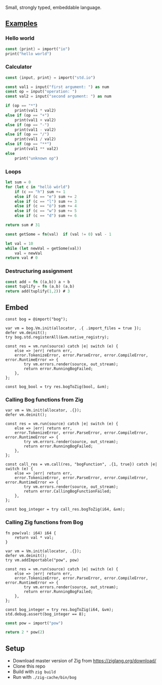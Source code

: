 Small, strongly typed, embeddable language. 
## [Examples](examples)

### Hello world
```rust
const {print} = import("io")
print("hello world")
```

### Calculator
```rust
const {input, print} = import("std.io")

const val1 = input("first argument: ") as num
const op = input("operation: ")
const val2 = input("second argument: ") as num

if (op == "*")
    print(val1 * val2)
else if (op == "+")
    print(val1 + val2)
else if (op == "-")
    print(val1 - val2)
else if (op == "/")
    print(val1 / val2)
else if (op == "**")
    print(val1 ** val2)
else 
    print("unknown op")
```

### Loops
```rust
let sum = 0
for (let c in "hellö wörld")
    if (c == "h") sum += 1
    else if (c == "e") sum += 2
    else if (c == "l") sum += 3
    else if (c == "ö") sum += 4
    else if (c == "w") sum += 5
    else if (c == "d") sum += 6

return sum # 31
```
```rust
const getSome = fn(val)  if (val != 0) val - 1

let val = 10
while (let newVal = getSome(val))
    val = newVal
return val # 0
```

### Destructuring assignment
```rust
const add = fn ((a,b)) a + b
const tuplify = fn (a,b) (a,b)
return add(tuplify(1,2)) # 3
```

## Embed
```zig
const bog = @import("bog");

var vm = bog.Vm.init(allocator, .{ .import_files = true });
defer vm.deinit();
try bog.std.registerAll(&vm.native_registry);

const res = vm.run(source) catch |e| switch (e) {
    else => |err| return err,
    error.TokenizeError, error.ParseError, error.CompileError, error.RuntimeError => {
        try vm.errors.render(source, out_stream);
        return error.RunningBogFailed;
    },
};

const bog_bool = try res.bogToZig(bool, &vm);
```

### Calling Bog functions from Zig

```zig
var vm = Vm.init(allocator, .{});
defer vm.deinit();

const res = vm.run(source) catch |e| switch (e) {
    else => |err| return err,
    error.TokenizeError, error.ParseError, error.CompileError, error.RuntimeError => {
        try vm.errors.render(source, out_stream);
        return error.RunningBogFailed;
    },
};

const call_res = vm.call(res, "bogFunction", .{1, true}) catch |e| switch (e) {
    else => |err| return err,
    error.TokenizeError, error.ParseError, error.CompileError, error.RuntimeError => {
        try vm.errors.render(source, out_stream);
        return error.CallingBogFunctionFailed;
    },
};

const bog_integer = try call_res.bogToZig(i64, &vm);
```

### Calling Zig functions from Bog

```zig
fn pow(val: i64) i64 {
    return val * val;
}

var vm = Vm.init(allocator, .{});
defer vm.deinit();
try vm.addImportable("pow", pow)

const res = vm.run(source) catch |e| switch (e) {
    else => |err| return err,
    error.TokenizeError, error.ParseError, error.CompileError, error.RuntimeError => {
        try vm.errors.render(source, out_stream);
        return error.RunningBogFailed;
    },
};

const bog_integer = try res.bogToZig(i64, &vm);
std.debug.assert(bog_integer == 8);
```

```rust
const pow = import("pow")

return 2 * pow(2)
```

## Setup
* Download master version of Zig from https://ziglang.org/download/
* Clone this repo
* Build with `zig build`
* Run with `./zig-cache/bin/bog`
